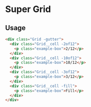 # Super Grid

<!-- [![npm](https://img.shields.io/npm/v/super-grid.svg)](https://npmjs.org/package/super-grid) -->
<!-- [![Bower](https://img.shields.io/bower/v/super-grid.svg)](https://github.com/pocotan001/super-grid) -->

## Usage

``` html
<div class="Grid -gutter">
  <div class="Grid__cell -2of12">
    <p class="example-box">2/12</p>
  </div>
  <div class="Grid__cell -10of12">
    <p class="example-box">10/12</p>
  </div>
  <div class="Grid__cell -3of12">
    <p class="example-box">3/12</p>
  </div>
  <div class="Grid__cell -fill">
    <p class="example-box">Fill</p>
  </div>
</div>
```
